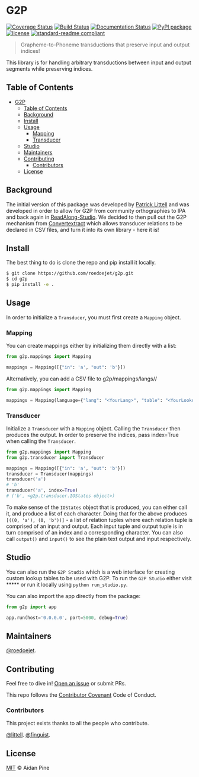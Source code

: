 # G2P

[![Coverage Status](https://coveralls.io/repos/github/roedoejet/g2p/badge.svg?branch=master)](https://coveralls.io/github/roedoejet/g2p?branch=master)
[![Build Status](https://travis-ci.org/roedoejet/g2p.svg?branch=master)](https://travis-ci.org/roedoejet/g2p)
[![Documentation Status](https://readthedocs.org/projects/g2p/badge/?version=latest)](https://g2p.readthedocs.io/en/latest/?badge=latest)
[![PyPI package](https://img.shields.io/pypi/v/g2p.svg)](https://pypi.org/project/g2p/)
[![license](https://img.shields.io/github/license/roedoejet/g2p.svg)](LICENSE)
[![standard-readme compliant](https://img.shields.io/badge/readme%20style-standard-brightgreen.svg?style=flat-square)](https://github.com/roedoejet/g2p)

> Grapheme-to-Phoneme transductions that preserve input and output indices!

This library is for handling arbitrary transductions between input and output segments while preserving indices.

## Table of Contents

- [G2P](#g2p)
  - [Table of Contents](#table-of-contents)
  - [Background](#background)
  - [Install](#install)
  - [Usage](#usage)
    - [Mapping](#mapping)
    - [Transducer](#transducer)
  - [Studio](#studio)
  - [Maintainers](#maintainers)
  - [Contributing](#contributing)
    - [Contributors](#contributors)
  - [License](#license)

## Background

The initial version of this package was developed by [Patrick Littell](https://github.com/littell) and was developed in order to allow for G2P from community orthographies to IPA and back again in [ReadAlong-Studio](https://github.com/dhdaines/ReadAlong-Studio). We decided to then pull out the G2P mechanism from [Convertextract](https://github.com/roedoejet/convertextract) which allows transducer relations to be declared in CSV files, and turn it into its own library - here it is!

## Install

The best thing to do is clone the repo and pip install it locally.

```sh
$ git clone https://github.com/roedoejet/g2p.git
$ cd g2p
$ pip install -e .
```

## Usage

In order to initialize a `Transducer`, you must first create a `Mapping` object.

### Mapping

You can create mappings either by initializing them directly with a list:

```python
from g2p.mappings import Mapping

mappings = Mapping([{"in": 'a', "out": 'b'}])

```

Alternatively, you can add a CSV file to g2p/mappings/langs/<YourLang>/<YourLookupTable>

```python
from g2p.mappings import Mapping

mappings = Mapping(language={"lang": "<YourLang>", "table": "<YourLookupTable>"})

```

### Transducer

Initialize a `Transducer` with a `Mapping` object. Calling the `Transducer` then produces the output. In order to preserve the indices, pass index=True when calling the `Transducer`.

```python
from g2p.mappings import Mapping
from g2p.transducer import Transducer

mappings = Mapping([{"in": 'a', "out": 'b'}])
transducer = Transducer(mappings)
transducer('a')
# 'b'
transducer('a', index=True)
# ('b', <g2p.transducer.IOStates object>)

```

To make sense of the `IOStates` object that is produced, you can either call it, and produce a list of each character. Doing that for the above produces `[((0, 'a'), (0, 'b'))]` - a list of relation tuples where each relation tuple is comprised of an input and output. Each input tuple and output tuple is in turn comprised of an index and a corresponding character. You can also call `output()` and `input()` to see the plain text output and input respectively.

## Studio

You can also run the `G2P Studio` which is a web interface for creating custom lookup tables to be used with G2P. To run the `G2P Studio` either visit ***** or run it locally using `python run_studio.py`. 

You can also import the app directly from the package:

```python
from g2p import app

app.run(host='0.0.0.0', port=5000, debug=True)
```


## Maintainers

[@roedoejet](https://github.com/roedoejet).


## Contributing

Feel free to dive in! [Open an issue](https://github.com/roedoejet/g2p/issues/new) or submit PRs.

This repo follows the [Contributor Covenant](http://contributor-covenant.org/version/1/3/0/) Code of Conduct.

### Contributors

This project exists thanks to all the people who contribute. 

[@littell](https://github.com/littell).
[@finguist](https://github.com/finguist).


## License

[MIT](LICENSE) © Aidan Pine
